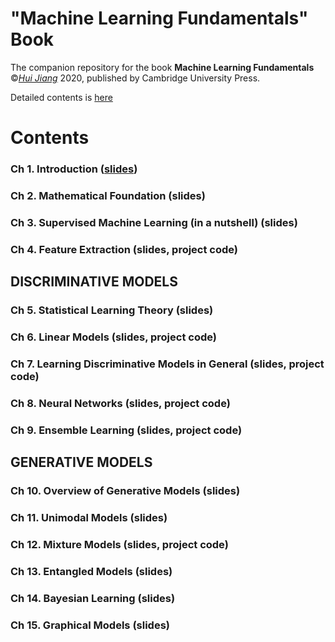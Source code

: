 # "Machine Learning Fundamentals" Book
The companion repository for the book **Machine Learning Fundamentals** ©[*Hui Jiang*](https://wiki.eecs.yorku.ca/user/hj/) 2020, published by Cambridge University Press.

Detailed  contents is [here](materials/DetailedContents.pdf)
# Contents

### Ch 1. Introduction    ([slides](materials/slides/ch1_Introduction.pdf))
### Ch 2. Mathematical Foundation  (slides)
### Ch 3. Supervised Machine Learning (in a nutshell) (slides)
### Ch 4.  Feature Extraction (slides, project code)

## DISCRIMINATIVE MODELS

### Ch 5. Statistical Learning Theory (slides)
### Ch 6. Linear Models (slides, project code)
### Ch 7. Learning Discriminative Models in General (slides, project code)
### Ch 8. Neural Networks (slides, project code)
### Ch 9. Ensemble Learning (slides, project code)

## GENERATIVE MODELS

### Ch 10. Overview of Generative Models (slides)
### Ch 11. Unimodal Models (slides)
### Ch 12. Mixture Models (slides, project code)
### Ch 13. Entangled Models (slides)
### Ch 14. Bayesian Learning (slides)
### Ch 15. Graphical Models (slides)